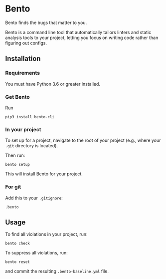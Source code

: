 # Bento

Bento finds the bugs that matter to you.

Bento is a command line tool that automatically tailors linters and static analysis tools to your project, letting you focus on writing code rather than figuring out configs.

## Installation

### Requirements

You must have Python 3.6 or greater installed.

### Get Bento

Run

```
pip3 install bento-cli
```

### In your project

To set up for a project, navigate to the root of your project (e.g., where your `.git` directory is located).

Then run:

```
bento setup
```

This will install Bento for your project.

### For git

Add this to your `.gitignore`:

```
.bento
```

## Usage

To find all violations in your project, run:

```
bento check
```

To suppress all violations, run:

```
bento reset
```

and commit the resulting `.bento-baseline.yml` file.
